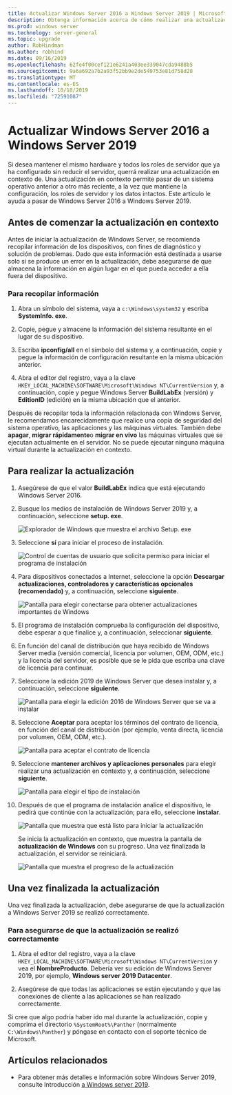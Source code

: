 ```yaml
---
title: Actualizar Windows Server 2016 a Windows Server 2019 | Microsoft Docs
description: Obtenga información acerca de cómo realizar una actualización en contexto para pasar de Windows Server 2016 a Windows Server 2019.
ms.prod: windows server
ms.technology: server-general
ms.topic: upgrade
author: RobHindman
ms.author: robhind
ms.date: 09/16/2019
ms.openlocfilehash: 62fe4f00cef121e6241a403ee339047cda9488b5
ms.sourcegitcommit: 9a6a692a7b2a93f52bb9e2de549753e81d758d28
ms.translationtype: MT
ms.contentlocale: es-ES
ms.lasthandoff: 10/18/2019
ms.locfileid: "72591087"
---
```

# <a name="upgrade-windows-server-2016-to-windows-server-2019"></a>Actualizar Windows Server 2016 a Windows Server 2019

Si desea mantener el mismo hardware y todos los roles de servidor que ya ha configurado sin reducir el servidor, querrá realizar una actualización en contexto de. Una actualización en contexto permite pasar de un sistema operativo anterior a otro más reciente, a la vez que mantiene la configuración, los roles de servidor y los datos intactos. Este artículo le ayuda a pasar de Windows Server 2016 a Windows Server 2019.

## <a name="before-you-begin-your-in-place-upgrade"></a>Antes de comenzar la actualización en contexto

Antes de iniciar la actualización de Windows Server, se recomienda recopilar información de los dispositivos, con fines de diagnóstico y solución de problemas. Dado que esta información está destinada a usarse solo si se produce un error en la actualización, debe asegurarse de que almacena la información en algún lugar en el que pueda acceder a ella fuera del dispositivo.

### <a name="to-collect-your-info"></a>Para recopilar información

1. Abra un símbolo del sistema, vaya a `c:\Windows\system32` y escriba **SystemInfo. exe**.

2. Copie, pegue y almacene la información del sistema resultante en el lugar de su dispositivo.

3. Escriba **ipconfig/all** en el símbolo del sistema y, a continuación, copie y pegue la información de configuración resultante en la misma ubicación anterior.

4. Abra el editor del registro, vaya a la clave `HKEY_LOCAL_MACHINE\SOFTWARE\Microsoft\Windows NT\CurrentVersion` y, a continuación, copie y pegue Windows Server **BuildLabEx** (versión) y **EditionID** (edición) en la misma ubicación que el anterior.

Después de recopilar toda la información relacionada con Windows Server, le recomendamos encarecidamente que realice una copia de seguridad del sistema operativo, las aplicaciones y las máquinas virtuales. También debe **apagar**, **migrar rápidamente**o **migrar en vivo** las máquinas virtuales que se ejecutan actualmente en el servidor. No se puede ejecutar ninguna máquina virtual durante la actualización en contexto.

## <a name="to-perform-the-upgrade"></a>Para realizar la actualización

1. Asegúrese de que el valor **BuildLabEx** indica que está ejecutando Windows Server 2016.

2. Busque los medios de instalación de Windows Server 2019 y, a continuación, seleccione **setup. exe**.

    ![Explorador de Windows que muestra el archivo Setup. exe](media/upgrade-2016-2019/setup-2019.png)

3. Seleccione **sí** para iniciar el proceso de instalación.

    ![Control de cuentas de usuario que solicita permiso para iniciar el programa de instalación](media/upgrade-2016-2019/start-setup-uac-box.png)

4. Para dispositivos conectados a Internet, seleccione la opción **Descargar actualizaciones, controladores y características opcionales (recomendado)** y, a continuación, seleccione **siguiente**.

    ![Pantalla para elegir conectarse para obtener actualizaciones importantes de Windows](media/upgrade-2016-2019/online-updates-win-setup.png)

5. El programa de instalación comprueba la configuración del dispositivo, debe esperar a que finalice y, a continuación, seleccionar **siguiente**.

6. En función del canal de distribución que haya recibido de Windows Server media (versión comercial, licencia por volumen, OEM, ODM, etc.) y la licencia del servidor, es posible que se le pida que escriba una clave de licencia para continuar.

7. Seleccione la edición 2019 de Windows Server que desea instalar y, a continuación, seleccione **siguiente**.

    ![Pantalla para elegir la edición 2016 de Windows Server que se va a instalar](media/upgrade-2016-2019/select-os-edition.png)

8. Seleccione **Aceptar** para aceptar los términos del contrato de licencia, en función del canal de distribución (por ejemplo, venta directa, licencia por volumen, OEM, ODM, etc.).

    ![Pantalla para aceptar el contrato de licencia](media/upgrade-2016-2019/license-terms.png)

9. Seleccione **mantener archivos y aplicaciones personales** para elegir realizar una actualización en contexto y, a continuación, seleccione **siguiente**.

    ![Pantalla para elegir el tipo de instalación](media/upgrade-2016-2019/choose-install-upgrade.png)

10. Después de que el programa de instalación analice el dispositivo, le pedirá que continúe con la actualización; para ello, seleccione **instalar**.

    ![Pantalla que muestra que está listo para iniciar la actualización](media/upgrade-2016-2019/ready-to-install.png)

    Se inicia la actualización en contexto, que muestra la pantalla de **actualización de Windows** con su progreso. Una vez finalizada la actualización, el servidor se reiniciará.

    ![Pantalla que muestra el progreso de la actualización](media/upgrade-2016-2019/upgrading-windows-with-progress.png)

## <a name="after-your-upgrade-is-done"></a>Una vez finalizada la actualización

Una vez finalizada la actualización, debe asegurarse de que la actualización a Windows Server 2019 se realizó correctamente.

### <a name="to-make-sure-your-upgrade-was-successful"></a>Para asegurarse de que la actualización se realizó correctamente

1. Abra el editor del registro, vaya a la clave `HKEY_LOCAL_MACHINE\SOFTWARE\Microsoft\Windows NT\CurrentVersion` y vea el **NombreProducto**. Debería ver su edición de Windows Server 2019, por ejemplo, **Windows server 2019 Datacenter**.

2. Asegúrese de que todas las aplicaciones se están ejecutando y que las conexiones de cliente a las aplicaciones se han realizado correctamente.

Si cree que algo podría haber ido mal durante la actualización, copie y comprima el directorio `%SystemRoot%\Panther` (normalmente `C:\Windows\Panther`) y póngase en contacto con el soporte técnico de Microsoft.

## <a name="related-articles"></a>Artículos relacionados

- Para obtener más detalles e información sobre Windows Server 2019, consulte Introducción [a Windows server 2019](https://docs.microsoft.com/windows-server/get-started-19/get-started-19).
